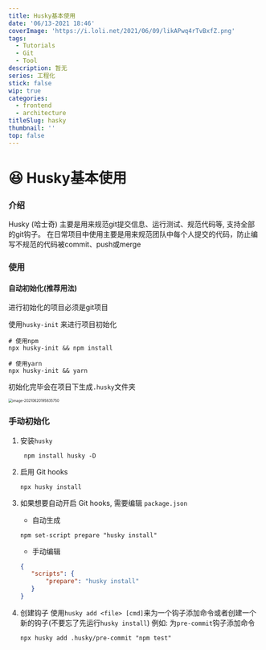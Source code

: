 ```yaml
---
title: Husky基本使用
date: '06/13-2021 18:46'
coverImage: 'https://i.loli.net/2021/06/09/likAPwq4rTvBxfZ.png'
tags:
  - Tutorials
  - Git
  - Tool
description: 暂无
series: 工程化
stick: false
wip: true
categories:
  - frontend
  - architecture
titleSlug: hasky
thumbnail: ''
top: false
---
```


# 😆 Husky基本使用

### 介绍

Husky (哈士奇) 主要是用来规范git提交信息、运行测试、规范代码等, 支持全部的git钩子。 在日常项目中使用主要是用来规范团队中每个人提交的代码，防止编写不规范的代码被commit、push或merge

### 使用

#### 自动初始化(推荐用法)

进行初始化的项目必须是git项目

使用`husky-init` 来进行项目初始化

```shell
# 使用npm
npx husky-init && npm install

# 使用yarn
npx husky-init && yarn
```

初始化完毕会在项目下生成`.husky`文件夹

<img src="https://i.loli.net/2021/06/20/o8Kh1ugvbrAHlVq.png" alt="image-20210620195835750" style="zoom:50%; " />

### 手动初始化

1. 安装`husky`
	
	```shell
	 npm install husky -D
	```
	
2. 启用 Git hooks
	
	```shell
	npx husky install
	```
	
3. 如果想要自动开启 Git hooks, 需要编辑 `package.json`

	 + 自动生成
	 
	 ```shell
	 npm set-script prepare "husky install"
	 ```
	
	 + 手动编辑
	 
	 ```json
	 {
	 	"scripts": {
	 		"prepare": "husky install"
	 	}
	 }
	 ```
	 
4. 创建钩子
	 使用`husky add <file> [cmd]`来为一个钩子添加命令或者创建一个新的钩子(不要忘了先运行`husky install`)
	 例如: 为`pre-commit`钩子添加命令
	 ```shell
	 npx husky add .husky/pre-commit "npm test"
	 ```
